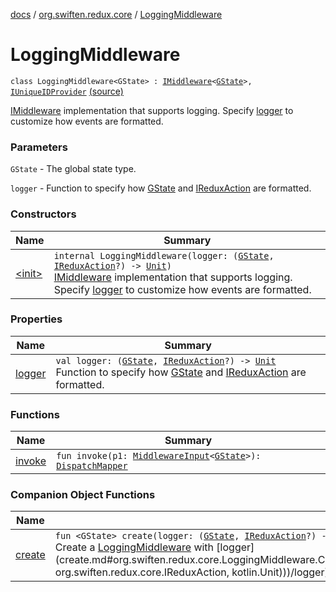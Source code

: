 [docs](../../index.md) / [org.swiften.redux.core](../index.md) / [LoggingMiddleware](./index.md)

# LoggingMiddleware

`class LoggingMiddleware<GState> : `[`IMiddleware`](../-i-middleware.md)`<`[`GState`](index.md#GState)`>, `[`IUniqueIDProvider`](../-i-unique-i-d-provider/index.md) [(source)](https://github.com/protoman92/KotlinRedux/tree/master/common/common-core/src/main/kotlin/org/swiften/redux/core/LoggingMiddleware.kt#L18)

[IMiddleware](../-i-middleware.md) implementation that supports logging. Specify [logger](logger.md) to customize how events
are formatted.

### Parameters

`GState` - The global state type.

`logger` - Function to specify how [GState](index.md#GState) and [IReduxAction](../-i-redux-action.md) are formatted.

### Constructors

| Name | Summary |
|---|---|
| [&lt;init&gt;](-init-.md) | `internal LoggingMiddleware(logger: (`[`GState`](index.md#GState)`, `[`IReduxAction`](../-i-redux-action.md)`?) -> `[`Unit`](https://kotlinlang.org/api/latest/jvm/stdlib/kotlin/-unit/index.html)`)`<br>[IMiddleware](../-i-middleware.md) implementation that supports logging. Specify [logger](logger.md) to customize how events are formatted. |

### Properties

| Name | Summary |
|---|---|
| [logger](logger.md) | `val logger: (`[`GState`](index.md#GState)`, `[`IReduxAction`](../-i-redux-action.md)`?) -> `[`Unit`](https://kotlinlang.org/api/latest/jvm/stdlib/kotlin/-unit/index.html)<br>Function to specify how [GState](index.md#GState) and [IReduxAction](../-i-redux-action.md) are formatted. |

### Functions

| Name | Summary |
|---|---|
| [invoke](invoke.md) | `fun invoke(p1: `[`MiddlewareInput`](../-middleware-input/index.md)`<`[`GState`](index.md#GState)`>): `[`DispatchMapper`](../-dispatch-mapper.md) |

### Companion Object Functions

| Name | Summary |
|---|---|
| [create](create.md) | `fun <GState> create(logger: (`[`GState`](create.md#GState)`, `[`IReduxAction`](../-i-redux-action.md)`?) -> `[`Unit`](https://kotlinlang.org/api/latest/jvm/stdlib/kotlin/-unit/index.html)` = { s, a -> println("Redux: action $a, state $s") }): `[`IMiddleware`](../-i-middleware.md)`<`[`GState`](create.md#GState)`>`<br>Create a [LoggingMiddleware](./index.md) with [logger](create.md#org.swiften.redux.core.LoggingMiddleware.Companion$create(kotlin.Function2((org.swiften.redux.core.LoggingMiddleware.Companion.create.GState, org.swiften.redux.core.IReduxAction, kotlin.Unit)))/logger). |
